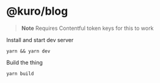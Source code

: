 # @kuro/blog

> **Note**
> Requires Contentful token keys for this to work

Install and start dev server

```console
yarn && yarn dev
```

Build the thing

```
yarn build
```
